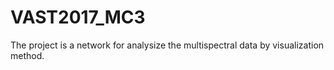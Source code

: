 # VAST2017_MC3
The project is a network for analysize the multispectral data by visualization method.
